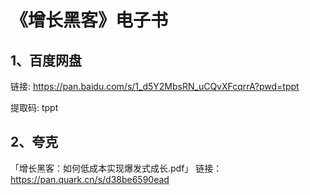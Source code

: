 # 《增长黑客》电子书

## 1、百度网盘

链接: https://pan.baidu.com/s/1_d5Y2MbsRN_uCQvXFcqrrA?pwd=tppt 

提取码: tppt 



## 2、夸克

「增长黑客：如何低成本实现爆发式成长.pdf」
链接：https://pan.quark.cn/s/d38be6590ead